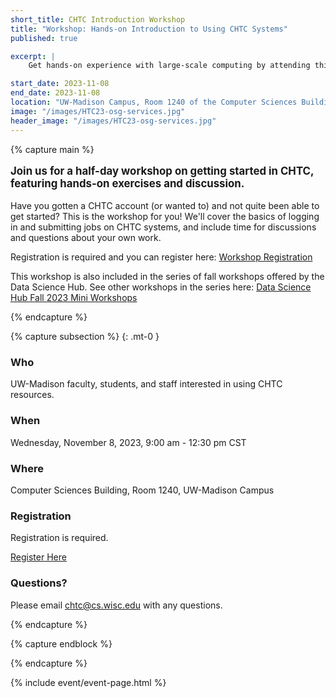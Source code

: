 ```yaml
---
short_title: CHTC Introduction Workshop
title: "Workshop: Hands-on Introduction to Using CHTC Systems"
published: true

excerpt: |
    Get hands-on experience with large-scale computing by attending this half-day workshop introducing CHTC services. 

start_date: 2023-11-08
end_date: 2023-11-08
location: "UW-Madison Campus, Room 1240 of the Computer Sciences Building"
image: "/images/HTC23-osg-services.jpg"
header_image: "/images/HTC23-osg-services.jpg"
---
```


{% capture main %}

<p style="font-size: larger; font-weight: bold;">Join us for a half-day workshop 
on getting started in CHTC, featuring hands-on exercises and discussion.</p>

Have you gotten a CHTC account (or wanted to) and not quite been able to get 
started? This is the workshop for you! We'll cover the basics of logging in 
and submitting jobs on CHTC systems, and include time for discussions and 
questions about your own work. 

Registration is required and you can register here: [Workshop Registration](https://uwmadison.co1.qualtrics.com/jfe/form/SV_cHAmcNjIgYeoKJ8)

This workshop is also included in the series of fall workshops offered by 
the Data Science Hub. See other workshops in the series
here: [Data Science Hub Fall 2023 Mini Workshops](https://uw-madison-datascience.github.io/2023-09-13-uwmadison-mini/)

{% endcapture %}


{% capture subsection %}
{: .mt-0 }

### Who

UW-Madison faculty, students, and staff interested in using CHTC resources. 

### When

Wednesday, November 8, 2023, 9:00 am - 12:30 pm CST

### Where

Computer Sciences Building, Room 1240, UW-Madison Campus

### Registration

Registration is required. 

[Register Here](https://uwmadison.co1.qualtrics.com/jfe/form/SV_cHAmcNjIgYeoKJ8)

### Questions?

Please email <chtc@cs.wisc.edu> with any questions.

{% endcapture %}

{% capture endblock %}


{% endcapture %}

{% include event/event-page.html %}
